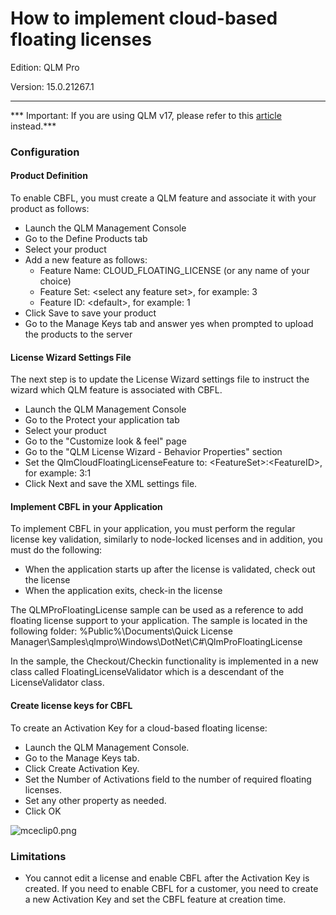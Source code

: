 # How to implement cloud-based floating licenses

Edition: QLM Pro

Version: 15.0.21267.1

***

\*\*\* Important: If you are using QLM v17, please refer to this [article](https://support.soraco.co/hc/en-us/articles/19140337385876) instead.\*\*\*

### Configuration <a href="#h_01hcg5hqsgf65f8v237zmq1dag" id="h_01hcg5hqsgf65f8v237zmq1dag"></a>

#### Product Definition <a href="#h_01hcg5ga82estegdtekz89vf9n" id="h_01hcg5ga82estegdtekz89vf9n"></a>

To enable CBFL, you must create a QLM feature and associate it with your product as follows:

* Launch the QLM Management Console
* Go to the Define Products tab
* Select your product
* Add a new feature as follows:
  * Feature Name: CLOUD\_FLOATING\_LICENSE (or any name of your choice)
  * Feature Set: \<select any feature set>, for example: 3
  * Feature ID: \<default>, for example: 1
* Click Save to save your product
* Go to the Manage Keys tab and answer yes when prompted to upload the products to the server

#### License Wizard Settings File <a href="#h_01hcg5ga822cr69d13m0ws7761" id="h_01hcg5ga822cr69d13m0ws7761"></a>

The next step is to update the License Wizard settings file to instruct the wizard which QLM feature is associated with CBFL.

* Launch the QLM Management Console
* Go to the Protect your application tab
* Select your product
* Go to the "Customize look & feel" page
* Go to the "QLM License Wizard - Behavior Properties" section
* Set the QlmCloudFloatingLicenseFeature to: \<FeatureSet>:\<FeatureID>, for example: 3:1
* Click Next and save the XML settings file.

#### Implement CBFL in your Application <a href="#h_01hcg5ga82hwxssbqv8dqbw7jz" id="h_01hcg5ga82hwxssbqv8dqbw7jz"></a>

To implement CBFL in your application, you must perform the regular license key validation, similarly to node-locked licenses and in addition, you must do the following:

* When the application starts up after the license is validated, check out the license
* When the application exits, check-in the license

The QLMProFloatingLicense sample can be used as a reference to add floating license support to your application. The sample is located in the following folder: %Public%\Documents\Quick License Manager\Samples\qlmpro\Windows\DotNet\C#\QlmProFloatingLicense

In the sample, the Checkout/Checkin functionality is implemented in a new class called FloatingLicenseValidator which is a descendant of the LicenseValidator class.

#### Create license keys for CBFL <a href="#h_01hcg5ga828y3g5w3fz9des95y" id="h_01hcg5ga828y3g5w3fz9des95y"></a>

To create an Activation Key for a cloud-based floating license:

* Launch the QLM Management Console.
* Go to the Manage Keys tab.
* Click Create Activation Key.
* Set the Number of Activations field to the number of required floating licenses.
* Set any other property as needed.
* Click OK

![mceclip0.png](https://support.soraco.co/hc/article\_attachments/4644230225940)

### Limitations <a href="#h_01hcg5ga82yb522mscxf2aryp7" id="h_01hcg5ga82yb522mscxf2aryp7"></a>

* You cannot edit a license and enable CBFL after the Activation Key is created. If you need to enable CBFL for a customer, you need to create a new Activation Key and set the CBFL feature at creation time.
